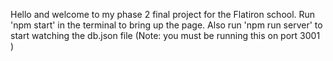 Hello and welcome to my phase 2 final project for the Flatiron school.
Run 'npm start' in the terminal to bring up the page.
Also run 'npm run server' to start watching the db.json file (Note: you must be running this on port 3001 )
